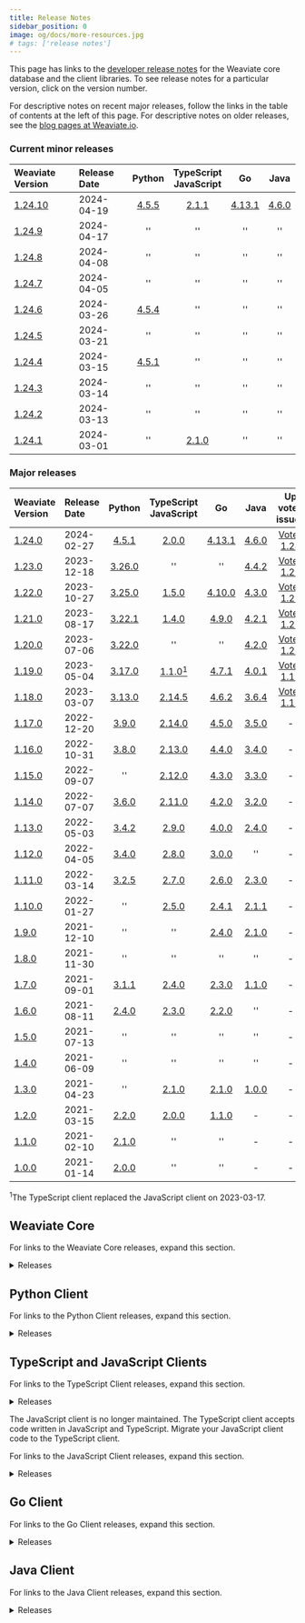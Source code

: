 ```yaml
---
title: Release Notes
sidebar_position: 0
image: og/docs/more-resources.jpg
# tags: ['release notes']
---
```



This page has links to the [developer release notes](https://github.com/weaviate/weaviate/releases) for the Weaviate core database and the client libraries. To see release notes for a particular version, click on the version number.

For descriptive notes on recent major releases, follow the links in the table of contents at the left of this page. For descriptive notes on older releases, see the [blog pages at Weaviate.io](https://weaviate.io/blog/tags/release).

### Current minor releases

| Weaviate Version | Release Date | Python | TypeScript<br/>JavaScript | Go | Java |
| :- | :- | :-: | :-: | :-: | :-: |
| [1.24.10][c1.24.10] | 2024-04-19 | [4.5.5][p4.5.5] | [2.1.1][ts2.1.1] | [4.13.1][g4.13.0] | [4.6.0][j4.6.0] |
| [1.24.9][c1.24.9] | 2024-04-17 | '' | '' | '' | '' |
| [1.24.8][c1.24.8] | 2024-04-08 | '' | '' | '' | '' |
| [1.24.7][c1.24.7] | 2024-04-05 | '' | '' | '' | ''  |
| [1.24.6][c1.24.6] | 2024-03-26 | [4.5.4][p4.5.4] | '' | '' | ''  |
| [1.24.5][c1.24.5] | 2024-03-21 | '' | '' | '' | ''  |
| [1.24.4][c1.24.4] | 2024-03-15 | [4.5.1][p4.5.1] | '' | '' | ''  |
| [1.24.3][c1.24.3] | 2024-03-14 | '' | '' | '' | '' |
| [1.24.2][c1.24.2] | 2024-03-13 | '' | '' | '' | '' |
| [1.24.1][c1.24.1] | 2024-03-01 | '' |[2.1.0][ts2.1.0] | '' | '' |

### Major releases

| Weaviate Version | Release Date | Python | TypeScript<br/>JavaScript | Go | Java | Up voted issues |
| :- | :- | :-: | :-: | :-: | :-: | :-: |
| [1.24.0][c1.24.0] | 2024-02-27 | [4.5.1][p4.5.1] | [2.0.0][ts2.0.0] | [4.13.1][g4.13.0] | [4.6.0][j4.6.0] | [Votes 1.24][v1.24] |
| [1.23.0][c1.23.0] | 2023-12-18 | [3.26.0][p3.26.0] | '' | '' | [4.4.2][j4.4.2] | [Votes 1.23][v1.23] |
| [1.22.0][c1.22.0] | 2023-10-27 | [3.25.0][p3.25.0] | [1.5.0][ts1.5.0] | [4.10.0][g4.10.0] | [4.3.0][j4.3.0] | [ Votes 1.22][v1.22] |
| [1.21.0][c1.21.0] | 2023-08-17 | [3.22.1][p3.22.1] | [1.4.0][ts1.4.0] | [4.9.0][g4.9.0] | [4.2.1][j4.2.1] | [Votes 1.21][v1.21] |
| [1.20.0][c1.20.0] | 2023-07-06 | [3.22.0][p3.22.0] | '' | '' | [4.2.0][j4.2.0] | [Votes 1.20][v1.20] |
| [1.19.0][c1.19.0] | 2023-05-04 | [3.17.0][p3.17.0] | [1.1.0][ts1.1.0][<sup>1</sup>](#typescriptChange)| [4.7.1][g4.7.1] | [4.0.1][j4.0.1] | [Votes 1.19][v1.19] |
| [1.18.0][c1.18.0] | 2023-03-07 | [3.13.0][p3.13.0] | [2.14.5][js2.14.5] | [4.6.2][g4.6.2] | [3.6.4][j3.6.4] | [Votes 1.18][v1.18] |
| [1.17.0][c1.17.0] | 2022-12-20 | [3.9.0][p3.9.0] | [2.14.0][js2.14.0] | [4.5.0][g4.5.0] | [3.5.0][j3.5.0] | - |
| [1.16.0][c1.16.0] | 2022-10-31 | [3.8.0][p3.8.0] | [2.13.0][js2.13.0] | [4.4.0][g4.4.0] | [3.4.0][j3.4.0] | - |
| [1.15.0][c1.15.0] | 2022-09-07 | '' | [2.12.0][js2.12.0] | [4.3.0][g4.3.0] | [3.3.0][j3.3.0] | - |
| [1.14.0][c1.14.0] | 2022-07-07 | [3.6.0][p3.6.0] | [2.11.0][js2.11.0] | [4.2.0][g4.2.0] | [3.2.0][j3.2.0] | - |
| [1.13.0][c1.13.0] | 2022-05-03 | [3.4.2][p3.4.2] | [2.9.0][js2.9.0] | [4.0.0][g4.0.0] | [2.4.0][j2.4.0] | - |
| [1.12.0][c1.12.0] | 2022-04-05 | [3.4.0][p3.4.0] | [2.8.0][js2.8.0] | [3.0.0][g3.0.0] | '' | - |
| [1.11.0][c1.11.0] | 2022-03-14 | [3.2.5][p3.2.5] | [2.7.0][js2.7.0] | [2.6.0][g2.6.0] | [2.3.0][j2.3.0] | - |
| [1.10.0][c1.10.0] | 2022-01-27 | '' | [2.5.0][js2.5.0] | [2.4.1][g2.4.1] | [2.1.1][j2.1.1] | - |
| [1.9.0][c1.9.0] | 2021-12-10 | '' | '' | [2.4.0][g2.4.0] | [2.1.0][j2.1.0] | - |
| [1.8.0][c1.8.0] | 2021-11-30 | '' | '' | '' | '' | - |
| [1.7.0][c1.7.0] | 2021-09-01 | [3.1.1][p3.1.1] | [2.4.0][js2.4.0] | [2.3.0][g2.3.0] | [1.1.0][j1.1.0] | - |
| [1.6.0][c1.6.0] | 2021-08-11 | [2.4.0][p2.4.0] | [2.3.0][js2.3.0] | [2.2.0][g2.2.0] | '' | - |
| [1.5.0][c1.5.0] | 2021-07-13 | '' | '' | '' | '' | - |
| [1.4.0][c1.4.0] | 2021-06-09 | '' | '' | '' | '' | - |
| [1.3.0][c1.3.0] | 2021-04-23 | '' | [2.1.0][js2.1.0] | [2.1.0][g2.1.0] | [1.0.0][j1.0.0] | - |
| [1.2.0][c1.2.0] | 2021-03-15 | [2.2.0][p2.2.0] | [2.0.0][js2.0.0] | [1.1.0][g1.1.0] | - | - |
| [1.1.0][c1.1.0] | 2021-02-10 | [2.1.0][p2.1.0] | '' | '' | - | - |
| [1.0.0][c1.0.0] | 2021-01-14 | [2.0.0][p2.0.0] | '' | '' | - | - |

<a name="typescriptChange"><sup>1</sup></a>The TypeScript client replaced the JavaScript client on 2023-03-17.

## Weaviate Core

For links to the Weaviate Core releases, expand this section.

<details>
  <summary>Releases</summary>

  | Weaviate Version | Release Date |
  | :- | :- |
  | [1.24.10][c1.24.10] | 2024-04-19 |
  | [1.24.9][c1.24.9] | 2024-04-17 |
  | [1.24.8][c1.24.8] | 2024-04-08 |
  | [1.24.7][c1.24.7] | 2024-04-05 |
  | [1.24.6][c1.24.6] | 2024-03-26 |
  | [1.24.5][c1.24.5] | 2024-03-21 |
  | [1.24.4][c1.24.4] | 2024-03-15 |
  | [1.24.3][c1.24.3] | 2024-03-14 |
  | [1.24.2][c1.24.2] | 2024-03-13 |
  | [1.24.1][c1.24.1] | 2024-03-01 |
  | [1.24.0][c1.24.0] | 2024-02-27 |
  | [1.23.14][c1.23.14] | 2024-03-26 |
  | [1.23.13][c1.23.13] | 2024-03-14 |
  | [1.23.12][c1.23.12] | 2024-03-11 |
  | [1.23.11][c1.23.11] | 2024-03-04 |
  | [1.23.10][c1.23.10] | 2024-02-20 |
  | [1.23.9][c1.23.9] | 2024-02-13 |
  | [1.23.8][c1.23.8] | 2024-02-08 |
  | [1.23.7][c1.23.7] | 2024-01-30 |
  | [1.23.6][c1.23.6] | 2024-01-26 |
  | [1.23.5][c1.23.5] | 2024-01-25 |
  | [1.23.4][c1.23.4] | 2024-01-22 |
  | [1.23.3][c1.23.3] | 2024-01-15 |
  | [1.23.2][c1.23.2] | 2024-01-08 |
  | [1.23.1][c1.23.1] | 2024-01-05 |
  | [1.23.0][c1.23.0] | 2023-12-18 |
  | [1.22.13][c1.22.13] | 2024-03-11 |
  | [1.22.12][c1.22.12] | 2024-03-04 |
  | [1.22.11][c1.22.11] | 2024-01-23 |
  | [1.22.10][c1.22.10] | 2024-01-22 |
  | [1.22.9][c1.22.9] | 2024-01-05 |
  | [1.22.8][c1.22.8] | 2023-12-18 |
  | [1.22.7][c1.22.7] | 2023-12-13 |
  | [1.22.6][c1.22.6] | 2023-12-06 |
  | [1.22.5][c1.22.5] | 2023-11-24 |
  | [1.22.4][c1.22.4] | 2023-11-15 |
  | [1.22.3][c1.22.3] | 2023-11-07 |
  | [1.22.2][c1.22.2] | 2023-11-01 |
  | [1.22.1][c1.22.1] | 2023-10-30 |
  | [1.22.0][c1.22.0] | 2023-10-27 |
  | [1.21.9][c1.21.9] | 2023-11-01 |
  | [1.21.8][c1.21.8] | 2023-10-25 |
  | [1.21.7][c1.21.7] | 2023-10-19 |
  | [1.21.6][c1.21.6] | 2023-10-13 |
  | [1.21.5][c1.21.5] | 2023-09-30 |
  | [1.21.4][c1.21.4] | 2023-09-25 |
  | [1.21.3][c1.21.3] | 2023-09-13 |
  | [1.21.2][c1.21.2] | 2023-08-30 |
  | [1.21.1][c1.21.1] | 2023-08-22 |
  | [1.21.0][c1.21.0] | 2023-08-17 |
  | [1.20.6][c1.20.6] | 2023-08-22 |
  | [1.20.5][c1.20.5] | 2023-08-05 |
  | [1.20.4][c1.20.4] | 2023-08-01 |
  | [1.20.3][c1.20.3] | 2023-07-26 |
  | [1.20.2][c1.20.2] | 2023-07-19 |
  | [1.20.1][c1.20.1] | 2023-07-13 |
  | [1.20.0][c1.20.0] | 2023-07-06 |
  | [1.19.13][c1.19.13] | 2023-08-22 |
  | [1.19.12][c1.19.12] | 2023-07-06 |
  | [1.19.11][c1.19.11] | 2023-06-29 |
  | [1.19.10][c1.19.10] | 2023-06-28 |
  | [1.19.9][c1.19.9] | 2023-06-22 |
  | [1.19.8][c1.19.8] | 2023-06-14 |
  | [1.19.7][c1.19.7] | 2023-06-12 |
  | [1.19.6][c1.19.6] | 2023-05-24 |
  | [1.19.5][c1.19.5] | 2023-05-18 |
  | [1.19.4][c1.19.4] | 2023-05-17 |
  | [1.19.3][c1.19.3] | 2023-05-12 |
  | [1.19.2][c1.19.2] | 2023-05-11 |
  | [1.19.1][c1.19.1] | 2023-05-10 |
  | [1.19.0][c1.19.0] | 2023-05-04 |
  | [1.18.6][c1.18.6] | 2023-08-22 |
  | [1.18.5][c1.18.5] | 2023-05-17 |
  | [1.18.4][c1.18.4] | 2023-04-24 |
  | [1.18.3][c1.18.3] | 2023-04-04 |
  | [1.18.2][c1.18.2] | 2023-03-24 |
  | [1.18.1][c1.18.1] | 2023-03-16 |
  | [1.18.0][c1.18.0] | 2023-03-07 |
  | [1.17.6][c1.17.6] | 2023-03-07 |
  | [1.17.5][c1.17.5] | 2023-02-28 |
  | [1.17.4][c1.17.4] | 2023-02-19 |
  | [1.17.3][c1.17.3] | 2023-02-07 |
  | [1.17.2][c1.17.2] | 2023-01-26 |
  | [1.17.1][c1.17.1] | 2023-01-17 |
  | [1.17.0][c1.17.0] | 2022-12-20 |
  | [1.16.9][c1.16.9] | 2022-12-18 |
  | [1.16.8][c1.16.8] | 2022-12-16 |
  | [1.16.7][c1.16.7] | 2022-12-15 |
  | [1.16.6][c1.16.6] | 2022-12-06 |
  | [1.16.5][c1.16.5] | 2022-11-21 |
  | [1.16.4][c1.16.4] | 2022-11-18 |
  | [1.16.3][c1.16.3] | 2022-11-15 |
  | [1.16.2][c1.16.2] | 2022-11-15 |
  | [1.16.1][c1.16.1] | 2022-11-10 |
  | [1.16.0][c1.16.0] | 2022-10-31 |
  | [1.15.5][c1.15.5] | 2022-10-18 |
  | [1.15.4][c1.15.4] | 2022-10-11 |
  | [1.15.3][c1.15.3] | 2022-09-28 |
  | [1.15.2][c1.15.2] | 2022-09-26 |
  | [1.15.1][c1.15.1] | 2022-09-21 |
  | [1.15.0][c1.15.0] | 2022-09-07 |
  | [1.14.1][c1.14.1] | 2022-07-08 |
  | [1.14.0][c1.14.0] | 2022-07-07 |
  | [1.13.2][c1.13.2] | 2022-05-20 |
  | [1.13.1][c1.13.1] | 2022-05-03 |
  | [1.13.0][c1.13.0] | 2022-05-03 |
  | [1.12.2][c1.12.2] | 2022-04-13 |
  | [1.12.1][c1.12.1] | 2022-04-07 |
  | [1.12.0][c1.12.0] | 2022-04-05 |
  | [1.11.0][c1.11.0] | 2022-03-14 |
  | [1.10.1][c1.10.1] | 2022-02-01 |
  | [1.10.0][c1.10.0] | 2022-01-27 |
  | [1.9.1][c1.9.1] | 2022-01-19 |
  | [1.9.0][c1.9.0] | 2021-12-10 |
  | [1.8.0][c1.8.0] | 2021-11-30 |
  | [1.7.2][c1.7.2] | 2021-09-28 |
  | [1.7.1][c1.7.1] | 2021-09-17 |
  | [1.7.0][c1.7.0] | 2021-09-01 |
  | [1.6.0][c1.6.0] | 2021-08-11 |
  | [1.5.2][c1.5.2] | 2021-08-10 |
  | [1.5.1][c1.5.1] | 2021-07-29 |
  | [1.5.0][c1.5.0] | 2021-07-13 |
  | [1.4.1][c1.4.1] | 2021-06-15 |
  | [1.4.0][c1.4.0] | 2021-06-09 |
  | [1.3.0][c1.3.0] | 2021-04-23 |
  | [1.2.1][c1.2.1] | 2021-03-25 |
  | [1.2.0][c1.2.0] | 2021-03-15 |
  | [1.1.0][c1.1.0] | 2021-02-10 |
  | [1.0.4][c1.0.0] | 2021-02-01 |
  | [1.0.3][c1.0.0] | 2021-01-15 |
  | [1.0.2][c1.0.0] | 2021-01-14 |
  | [1.0.1][c1.0.0] | 2021-01-14 |
  | [1.0.0][c1.0.0] | 2021-01-14 |

</details>

## Python Client

For links to the Python Client releases, expand this section.

<details>
  <summary>Releases</summary>

   | Client Version | Release Date |
   | :- | :- |
   | [4.5.7][p4.5.7] | 2024-05-03 |
   | [4.5.6][p4.5.6] | 2024-04-23 |
   | [4.5.5][p4.5.5] | 2024-04-03 |
   | [4.5.4][p4.5.4] | 2024-03-15 |
   | [4.5.3][p4.5.3] | 2024-03-14 |
   | [4.5.2][p4.5.2] | 2024-03-11 |
   | [4.5.1][p4.5.1] | 2024-03-04 |
   | [4.5.0][p4.5.0] | 2024-02-27 |
   | [4.4.4][p4.4.4] | 2024-02-09 |
   | [4.4.4][p4.4.4] | 2024-02-09 |
   | [4.4.3][p4.4.3] | 2024-02-09 |
   | [4.4.2][p4.4.2] | 2024-02-05 |
   | [4.4.1][p4.4.1] | 2024-02-01 |
   | [4.4.0][p4.4.0] | 2024-01-31 |
   | [3.26.2][p3.26.2] | 2024-01-22 |
   | [3.26.1][p3.26.1] | 2024-01-15 |
   | [3.26.0][p3.26.0] | 2023-12-20 |
   | [3.25.3][p3.25.3] | 2023-11-07 |
   | [3.25.2][p3.25.2] | 2023-10-31 |
   | [3.25.1][p3.25.1] | 2023-10-27 |
   | [3.25.0][p3.25.0] | 2023-10-27 |
   | [3.24.2][p3.24.2] | 2023-10-04 |
   | [3.24.1][p3.24.1] | 2023-09-11 |
   | [3.23.2][p3.23.2] | 2023-08-29 |
   | [3.23.1][p3.23.1] | 2023-08-25 |
   | [3.23.0][p3.23.0] | 2023-08-22 |
   | [3.22.1][p3.22.1] | 2023-07-10 |
   | [3.22.0][p3.22.0] | 2023-07-06 |
   | [3.21.0][p3.21.0] | 2023-06-18 |
   | [3.20.1][p3.20.1] | 2023-06-14 |
   | [3.20.0][p3.20.0] | 2023-06-12 |
   | [3.19.2][p3.19.2] | 2023-05-25 |
   | [3.19.1][p3.19.1] | 2023-05-18 |
   | [3.19.0][p3.19.0] | 2023-05-18 |
   | [3.18.0][p3.18.0] | 2023-05-09 |
   | [3.17.1][p3.17.1] | 2023-05-08 |
   | [3.17.0][p3.17.0] | 2023-05-04 |
   | [3.16.2][p3.16.2] | 2023-04-26 |
   | [3.16.1][p3.16.1] | 2023-04-24 |
   | [3.16.0][p3.16.0] | 2023-04-24 |
   | [3.15.6][p3.15.6] | 2023-04-15 |
   | [3.15.5][p3.15.5] | 2023-04-09 |
   | [3.15.4][p3.15.4] | 2023-04-08 |
   | [3.15.3][p3.15.3] | 2023-03-23 |
   | [3.15.2][p3.15.2] | 2023-03-15 |
   | [3.15.1][p3.15.1] | 2023-03-13 |
   | [3.15.0][p3.15.0] | 2023-03-12 |
   | [3.14.0][p3.14.0] | 2023-03-07 |
   | [3.13.0][p3.13.0] | 2023-03-02 |
   | [3.12.0][p3.12.0] | 2023-02-24 |
   | [3.11.0][p3.11.0] | 2023-01-20 |
   | [3.10.0][p3.10.0] | 2022-12-21 |
   | [3.9.0][p3.9.0] | 2022-11-09 |
   | [3.8.0][p3.8.0] | 2022-09-07 |
   | [3.7.0][p3.7.0] | 2022-07-29 |
   | [3.6.0][p3.6.0] | 2022-07-06 |
   | [3.5.1][p3.5.1] | 2022-05-18 |
   | [3.5.0][p3.5.0] | 2022-05-08 |
   | [3.4.2][p3.4.2] | 2022-04-12 |
   | [3.4.1][p3.4.1] | 2022-04-06 |
   | [3.4.0][p3.4.0] | 2022-04-04 |
   | [3.2.5][p3.2.5] | 2021-10-26 |
   | [3.2.4][p3.2.4] | 2021-10-26 |
   | [3.2.3][p3.2.3] | 2021-10-13 |
   | [3.2.2][p3.2.2] | 2021-09-27 |
   | [3.2.1][p3.2.1] | 2021-09-02 |
   | [3.2.0][p3.2.0] | 2021-09-02 |
   | [3.1.1][p3.1.1] | 2021-08-24 |
   | [3.1.0][p3.1.0] | 2021-08-17 |
   | [3.0.0][p3.0.0] | 2021-08-17 |
   | [2.5.0][p2.5.0] | 2021-06-03 |
   | [2.4.0][p2.4.0] | 2021-04-23 |
   | [2.3.0][p2.3.0] | 2021-03-26 |
   | [2.2.0][p2.2.0] | 2021-02-17 |
   | [2.1.0][p2.1.0] | 2021-02-08 |
   | [2.0.0][p2.0.0] | 2021-01-11 |

</details>

## TypeScript and JavaScript Clients

For links to the TypeScript Client releases, expand this section.

<details>
  <summary>Releases</summary>

  ### TypeScript Client

  | Client Version | Release Date |
  | :- | :- |
  | [2.1.1][ts2.1.1] | 2024-03-08 |
  | [2.1.0][ts2.1.0] | 2024-02-28 |
  | [2.0.0][ts2.0.0] | 2023-11-22 |
  | [1.6.0][ts1.6.0] | 2023-10-31 |
  | [1.5.0][ts1.5.0] | 2023-08-22 |
  | [1.4.0][ts1.4.0] | 2023-07-06 |
  | [1.3.3][ts1.3.3] | 2023-06-14 |
  | [1.3.2][ts1.3.2] | 2023-05-26 |
  | [1.3.1][ts1.3.1] | 2023-05-16 |
  | [1.3.0][ts1.3.0] | 2023-05-08 |
  | [1.2.0][ts1.2.0] | 2023-05-05 |
  | [1.1.0][ts1.1.0] | 2023-04-21 |
  | [1.0.0][ts1.0.0] | 2023-05-04 |

</details>

The JavaScript client is no longer maintained. The TypeScript client accepts code written in JavaScript and TypeScript. Migrate your JavaScript client code to the TypeScript client.

For links to the JavaScript Client releases, expand this section.

<details>
  <summary>Releases</summary>

  ### JavaScript Client

  | Client Version | Release Date |
  | :- | :- |
  | [2.14.5][js2.14.5] | 2023-03-21 |
  | [2.14.4][js2.14.4] | 2023-02-07 |
  | [2.14.3][js2.14.3] | 2023-01-27 |
  | [2.14.2][js2.14.2] | 2022-12-27 |
  | [2.14.1][js2.14.1] | 2022-12-27 |
  | [2.14.0][js2.14.0] | 2022-12-20 |
  | [2.13.0][js2.13.0] | 2022-10-31 |
  | [2.12.1][js2.12.1] | 2023-09-27 |
  | [2.12.0][js2.12.0] | 2022-09-07 |
  | [2.11.1][js2.11.1] | 2022-07-12 |
  | [2.11.0][js2.11.0] | 2022-07-07 |
  | [2.10.1][js2.10.1] | 2022-05-31 |
  | [2.10.0][js2.10.0] | 2022-05-25 |
  | [2.9.0][js2.9.0] | 2022-05-03 |
  | [2.8.0][js2.8.0] | 2022-04-05 |
  | [2.7.0][js2.7.0] | 2022-03-11 |
  | [2.6.0][js2.6.0] | 2021-11-30 |
  | [2.5.0][js2.6.0] | 2021-11-30 |
  | [2.4.0][js2.4.0] | 2021-08-31 |
  | [2.3.0][js2.3.0] | 2021-06-07 |
  | [2.2.0][js2.2.0] | 2021-04-23 |
  | [2.1.0][js2.1.0] | 2021-04-20 |
  | [2.0.0][js2.0.0] | 2021-01-13 |
  | [1.1.2][js1.1.2] | 2020-10-03 |
  | [1.1.1][js1.1.1] | 2020-10-03 |
  | [1.1.0][js1.1.0] | 2020-10-03 |
  | [1.0.0][js1.0.0] | 2020-09-15 |

</details>


## Go Client

For links to the Go Client releases, expand this section.

<details>
  <summary>Releases</summary>

  | Client Version | Release Date |
  | :- | :- |
  | [4.13.1][g4.13.1] | 2024-03-07 |
  | [4.13.0][g4.13.0] | 2024-03-05 |
  | [4.12.0][g4.12.0] | 2023-12-08 |
  | [4.11.0][g4.11.0] | 2023-11-13 |
  | [4.10.0][g4.10.0] | 2023-08-22 |
  | [4.9.0][g4.9.0] | 2023-07-06 |
  | [4.8.1][g4.8.1] | 2023-05-26 |
  | [4.8.0][g4.8.0] | 2023-05-05 |
  | [4.7.1][g4.7.1] | 2023-04-14 |
  | [4.7.0][g4.7.0] | 2023-04-03 |
  | [4.6.4][g4.6.4] | 2023-03-25 |
  | [4.6.3][g4.6.3] | 2023-03-14 |
  | [4.6.2][g4.6.2] | 2023-03-07 |
  | [4.6.1][g4.6.1] | 2023-02-01 |
  | [4.6.0][g4.6.0] | 2023-02-01 |
  | [4.5.2][g4.5.2] | 2023-01-19 |
  | [4.5.1][g4.5.1] | 2023-01-17 |
  | [4.5.0][g4.5.0] | 2022-12-20 |
  | [4.4.0][g4.4.0] | 2022-10-31 |
  | [4.3.1][g4.3.1] | 2022-09-27 |
  | [4.3.0][g4.3.0] | 2022-09-07 |
  | [4.2.1][g4.2.1] | 2022-07-12 |
  | [4.2.0][g4.2.0] | 2022-07-07 |
  | [4.1.0][g4.1.0] | 2022-05-25 |
  | [4.0.0][g4.0.0] | 2022-05-03 |
  | [3.0.0][g3.0.0] | 2022-04-05 |
  | [2.6.2][g2.6.2] | 2022-10-31 |
  | [2.6.1][g2.6.1] | 2022-05-04 |
  | [2.6.0][g2.6.0] | 2022-03-11 |
  | [2.5.0][g2.5.0] | 2022-02-01 |
  | [2.4.1][g2.4.1] | 2021-12-15 |
  | [2.4.0][g2.4.0] | 2021-11-30 |
  | [2.3.0][g2.3.0] | 2021-08-31 |
  | [2.2.0][g2.2.0] | 2021-06-07 |
  | [2.1.0][g2.1.0] | 2021-04-23 |
  | [2.0.1][g2.0.1] | 2021-03-25 |
  | [2.0.0][g2.0.0] | 2021-03-23 |
  | [1.1.2][g1.1.2] | 2021-10-31 |
  | [1.1.1][g1.1.1] | 2021-05-04 |
  | [1.1.0][g1.1.0] | 2020-11-09 |
  | [1.0.0][g1.0.0] | 2020-11-06 |


</details>

## Java Client

For links to the Java Client releases, expand this section.

<details>
  <summary>Releases</summary>

  | Client Version | Release Date |
  | :- | :- |
  | [4.6.0][j4.6.0] | 2024-03-05 |
  | [4.5.1][j4.5.1] | 2024-01-08 |
  | [4.5.0][j4.5.0] | 2023-12-07 |
  | [4.4.2][j4.4.2] | 2023-11-20 |
  | [4.4.1][j4.4.1] | 2023-11-15 |
  | [4.4.0][j4.4.0] | 2023-11-14 |
  | [4.3.0][j4.3.0] | 2023-08-22 |
  | [4.2.1][j4.2.1] | 2023-07-26 |
  | [4.2.0][j4.2.0] | 2023-07-06 |
  | [4.1.2][j4.1.2] | 2023-05-26 |
  | [4.1.1][j4.1.1] | 2023-05-21 |
  | [4.1.0][j4.1.0] | 2023-05-05 |
  | [4.0.2][j4.0.2] | 2023-03-28 |
  | [4.0.1][j4.0.1] | 2023-03-16 |
  | [4.0.0][j4.0.0] | 2023-03-14 |
  | [3.6.5][j3.6.5] | 2023-03-13 |
  | [3.6.4][j3.6.4] | 2023-03-07 |
  | [3.6.3][j3.6.3] | 2023-03-01 |
  | [3.6.2][j3.6.2] | 2023-02-23 |
  | [3.6.1][j3.6.1] | 2023-02-22 |
  | [3.6.0][j3.6.0] | 2023-02-09 |
  | [3.5.0][j3.5.0] | 2022-12-20 |
  | [3.4.2][j3.4.2] | 2022-11-21 |
  | [3.4.1][j3.4.1] | 2022-11-18 |
  | [3.4.0][j3.4.0] | 2022-10-31 |
  | [3.3.2][j3.3.2] | 2022-10-29 |
  | [3.3.1][j3.3.1] | 2022-09-29 |
  | [3.3.0][j3.3.0] | 2022-09-07 |
  | [3.2.1][j3.2.1] | 2022-07-12 |
  | [3.2.0][j3.2.0] | 2022-07-07 |
  | [3.1.1][j3.1.1] | 2022-06-02 |
  | [3.1.0][j3.1.0] | 2022-05-25 |
  | [3.0.0][j3.1.0] | 2022-05-04 |
  | [2.4.0][j2.4.0] | 2022-04-05 |
  | [2.3.0][j2.3.0] | 2022-03-11 |
  | [2.2.2][j2.2.2] | 2022-02-08 |
  | [2.2.1][j2.2.1] | 2022-02-07 |
  | [2.2.0][j2.2.0] | 2022-02-01 |
  | [2.1.1][j2.1.1] | 2021-12-15 |
  | [2.1.0][j2.1.0] | 2021-11-30 |
  | [2.0.0][j2.0.0] | 2021-11-04 |
  | [1.2.1][j1.2.1] | 2021-09-28 |
  | [1.2.0][j1.2.0] | 2021-09-10 |
  | [1.1.2][j1.1.2] | 2021-08-31 |
  | [1.1.1][j1.1.1] | 2021-08-10 |
  | [1.1.0][j1.1.0] | 2021-06-07 |
  | [1.0.2][j1.0.2] | 2021-04-26 |
  | [1.0.1][j1.0.1] | 2021-04-23 |
  | [1.0.0][j1.0.0] | 2021-04-22 |

</details>


[comment]: # ( core links )
[c1.24.10]: https://github.com/weaviate/weaviate/releases/tag/v1.24.10
[c1.24.9]: https://github.com/weaviate/weaviate/releases/tag/v1.24.9
[c1.24.8]: https://github.com/weaviate/weaviate/releases/tag/v1.24.8
[c1.24.7]: https://github.com/weaviate/weaviate/releases/tag/v1.24.7
[c1.24.6]: https://github.com/weaviate/weaviate/releases/tag/v1.24.6
[c1.24.5]: https://github.com/weaviate/weaviate/releases/tag/v1.24.5
[c1.24.4]: https://github.com/weaviate/weaviate/releases/tag/v1.24.4
[c1.24.3]: https://github.com/weaviate/weaviate/releases/tag/v1.24.3
[c1.24.2]: https://github.com/weaviate/weaviate/releases/tag/v1.24.2
[c1.24.1]: https://github.com/weaviate/weaviate/releases/tag/v1.24.1
[c1.24.0]: https://github.com/weaviate/weaviate/releases/tag/v1.24.0
[c1.23.13]: https://github.com/weaviate/weaviate/releases/tag/v1.23.13
[c1.23.12]: https://github.com/weaviate/weaviate/releases/tag/v1.23.12
[c1.23.11]: https://github.com/weaviate/weaviate/releases/tag/v1.23.11
[c1.23.10]: https://github.com/weaviate/weaviate/releases/tag/v1.23.10
[c1.23.9]: https://github.com/weaviate/weaviate/releases/tag/v1.23.9
[c1.23.8]: https://github.com/weaviate/weaviate/releases/tag/v1.23.8
[c1.23.7]: https://github.com/weaviate/weaviate/releases/tag/v1.23.7
[c1.23.6]: https://github.com/weaviate/weaviate/releases/tag/v1.23.6
[c1.23.5]: https://github.com/weaviate/weaviate/releases/tag/v1.23.5
[c1.23.4]: https://github.com/weaviate/weaviate/releases/tag/v1.23.4
[c1.23.3]: https://github.com/weaviate/weaviate/releases/tag/v1.23.3
[c1.23.2]: https://github.com/weaviate/weaviate/releases/tag/v1.23.2
[c1.23.1]: https://github.com/weaviate/weaviate/releases/tag/v1.23.1
[c1.23.0]: https://github.com/weaviate/weaviate/releases/tag/v1.23.0
[c1.22.13]: https://github.com/weaviate/weaviate/releases/tag/v1.22.13
[c1.22.12]: https://github.com/weaviate/weaviate/releases/tag/v1.22.12
[c1.22.11]: https://github.com/weaviate/weaviate/releases/tag/v1.22.11
[c1.22.10]: https://github.com/weaviate/weaviate/releases/tag/v1.22.10
[c1.22.9]: https://github.com/weaviate/weaviate/releases/tag/v1.22.9
[c1.22.8]: https://github.com/weaviate/weaviate/releases/tag/v1.22.8
[c1.22.7]: https://github.com/weaviate/weaviate/releases/tag/v1.22.7
[c1.22.6]: https://github.com/weaviate/weaviate/releases/tag/v1.22.6
[c1.22.5]: https://github.com/weaviate/weaviate/releases/tag/v1.22.5
[c1.22.4]: https://github.com/weaviate/weaviate/releases/tag/v1.22.4
[c1.22.3]: https://github.com/weaviate/weaviate/releases/tag/v1.22.3
[c1.22.2]: https://github.com/weaviate/weaviate/releases/tag/v1.22.2
[c1.22.1]: https://github.com/weaviate/weaviate/releases/tag/v1.22.1
[c1.22.0]: https://github.com/weaviate/weaviate/releases/tag/v1.22.0
[c1.21.9]: https://github.com/weaviate/weaviate/releases/tag/v1.21.9
[c1.21.8]: https://github.com/weaviate/weaviate/releases/tag/v1.21.8
[c1.21.7]: https://github.com/weaviate/weaviate/releases/tag/v1.21.7
[c1.21.6]: https://github.com/weaviate/weaviate/releases/tag/v1.21.6
[c1.21.5]: https://github.com/weaviate/weaviate/releases/tag/v1.21.5
[c1.21.4]: https://github.com/weaviate/weaviate/releases/tag/v1.21.4
[c1.21.3]: https://github.com/weaviate/weaviate/releases/tag/v1.21.3
[c1.21.2]: https://github.com/weaviate/weaviate/releases/tag/v1.21.2
[c1.21.1]: https://github.com/weaviate/weaviate/releases/tag/v1.21.1
[c1.21.0]: https://github.com/weaviate/weaviate/releases/tag/v1.21.0
[c1.20.6]: https://github.com/weaviate/weaviate/releases/tag/v1.20.6
[c1.20.5]: https://github.com/weaviate/weaviate/releases/tag/v1.20.5
[c1.20.4]: https://github.com/weaviate/weaviate/releases/tag/v1.20.4
[c1.20.3]: https://github.com/weaviate/weaviate/releases/tag/v1.20.3
[c1.20.2]: https://github.com/weaviate/weaviate/releases/tag/v1.20.2
[c1.20.1]: https://github.com/weaviate/weaviate/releases/tag/v1.20.1
[c1.20.0]: https://github.com/weaviate/weaviate/releases/tag/v1.20.0
[c1.19.13]: https://github.com/weaviate/weaviate/releases/tag/v1.19.13
[c1.19.12]: https://github.com/weaviate/weaviate/releases/tag/v1.19.12
[c1.19.11]: https://github.com/weaviate/weaviate/releases/tag/v1.19.11
[c1.19.10]: https://github.com/weaviate/weaviate/releases/tag/v1.19.10
[c1.19.9]: https://github.com/weaviate/weaviate/releases/tag/v1.19.9
[c1.19.8]: https://github.com/weaviate/weaviate/releases/tag/v1.19.8
[c1.19.7]: https://github.com/weaviate/weaviate/releases/tag/v1.19.7
[c1.19.6]: https://github.com/weaviate/weaviate/releases/tag/v1.19.6
[c1.19.5]: https://github.com/weaviate/weaviate/releases/tag/v1.19.5
[c1.19.4]: https://github.com/weaviate/weaviate/releases/tag/v1.19.4
[c1.19.3]: https://github.com/weaviate/weaviate/releases/tag/v1.19.3
[c1.19.2]: https://github.com/weaviate/weaviate/releases/tag/v1.19.2
[c1.19.1]: https://github.com/weaviate/weaviate/releases/tag/v1.19.1
[c1.19.0]: https://github.com/weaviate/weaviate/releases/tag/v1.19.0
[c1.18.6]: https://github.com/weaviate/weaviate/releases/tag/v1.18.6
[c1.18.5]: https://github.com/weaviate/weaviate/releases/tag/v1.18.5
[c1.18.4]: https://github.com/weaviate/weaviate/releases/tag/v1.18.4
[c1.18.3]: https://github.com/weaviate/weaviate/releases/tag/v1.18.3
[c1.18.2]: https://github.com/weaviate/weaviate/releases/tag/v1.18.2
[c1.18.1]: https://github.com/weaviate/weaviate/releases/tag/v1.18.1
[c1.18.0]: https://github.com/weaviate/weaviate/releases/tag/v1.18.0
[c1.17.6]: https://github.com/weaviate/weaviate/releases/tag/v1.17.6
[c1.17.5]: https://github.com/weaviate/weaviate/releases/tag/v1.17.5
[c1.17.4]: https://github.com/weaviate/weaviate/releases/tag/v1.17.4
[c1.17.3]: https://github.com/weaviate/weaviate/releases/tag/v1.17.3
[c1.17.2]: https://github.com/weaviate/weaviate/releases/tag/v1.17.2
[c1.17.1]: https://github.com/weaviate/weaviate/releases/tag/v1.17.1
[c1.17.0]: https://github.com/weaviate/weaviate/releases/tag/v1.17.0
[c1.16.9]: https://github.com/weaviate/weaviate/releases/tag/v1.16.9
[c1.16.8]: https://github.com/weaviate/weaviate/releases/tag/v1.16.8
[c1.16.7]: https://github.com/weaviate/weaviate/releases/tag/v1.16.7
[c1.16.6]: https://github.com/weaviate/weaviate/releases/tag/v1.16.6
[c1.16.5]: https://github.com/weaviate/weaviate/releases/tag/v1.16.5
[c1.16.4]: https://github.com/weaviate/weaviate/releases/tag/v1.16.4
[c1.16.3]: https://github.com/weaviate/weaviate/releases/tag/v1.16.3
[c1.16.2]: https://github.com/weaviate/weaviate/releases/tag/v1.16.2
[c1.16.1]: https://github.com/weaviate/weaviate/releases/tag/v1.16.1
[c1.16.0]: https://github.com/weaviate/weaviate/releases/tag/v1.16.0
[c1.15.5]: https://github.com/weaviate/weaviate/releases/tag/v1.15.5
[c1.15.4]: https://github.com/weaviate/weaviate/releases/tag/v1.15.4
[c1.15.3]: https://github.com/weaviate/weaviate/releases/tag/v1.15.3
[c1.15.2]: https://github.com/weaviate/weaviate/releases/tag/v1.15.2
[c1.15.1]: https://github.com/weaviate/weaviate/releases/tag/v1.15.1
[c1.15.0]: https://github.com/weaviate/weaviate/releases/tag/v1.15.0
[c1.14.1]: https://github.com/weaviate/weaviate/releases/tag/v1.14.1
[c1.14.0]: https://github.com/weaviate/weaviate/releases/tag/v1.14.0
[c1.13.2]: https://github.com/weaviate/weaviate/releases/tag/v1.13.2
[c1.13.1]: https://github.com/weaviate/weaviate/releases/tag/v1.13.1
[c1.13.0]: https://github.com/weaviate/weaviate/releases/tag/v1.13.0
[c1.12.2]: https://github.com/weaviate/weaviate/releases/tag/v1.12.2
[c1.12.1]: https://github.com/weaviate/weaviate/releases/tag/v1.12.1
[c1.12.0]: https://github.com/weaviate/weaviate/releases/tag/v1.12.0
[c1.11.0]: https://github.com/weaviate/weaviate/releases/tag/v1.11.0
[c1.10.1]: https://github.com/weaviate/weaviate/releases/tag/v1.10.1
[c1.10.0]: https://github.com/weaviate/weaviate/releases/tag/v1.10.0
[c1.9.1]: https://github.com/weaviate/weaviate/releases/tag/v1.9.1
[c1.9.0]: https://github.com/weaviate/weaviate/releases/tag/v1.9.0
[c1.8.0]: https://github.com/weaviate/weaviate/releases/tag/v1.8.0
[c1.7.2]: https://github.com/weaviate/weaviate/releases/tag/v1.7.2
[c1.7.1]: https://github.com/weaviate/weaviate/releases/tag/v1.7.1
[c1.7.0]: https://github.com/weaviate/weaviate/releases/tag/v1.7.0
[c1.6.0]: https://github.com/weaviate/weaviate/releases/tag/v1.6.0
[c1.5.2]: https://github.com/weaviate/weaviate/releases/tag/v1.5.2
[c1.5.1]: https://github.com/weaviate/weaviate/releases/tag/v1.5.1
[c1.5.0]: https://github.com/weaviate/weaviate/releases/tag/v1.5.0
[c1.4.1]: https://github.com/weaviate/weaviate/releases/tag/v1.4.1
[c1.4.0]: https://github.com/weaviate/weaviate/releases/tag/v1.4.0
[c1.3.0]: https://github.com/weaviate/weaviate/releases/tag/v1.3.0
[c1.2.1]: https://github.com/weaviate/weaviate/releases/tag/v1.2.1
[c1.2.0]: https://github.com/weaviate/weaviate/releases/tag/v1.2.0
[c1.1.0]: https://github.com/weaviate/weaviate/releases/tag/v1.1.0
[c1.0.0]: https://github.com/weaviate/weaviate/releases/tag/v1.0.0

[comment]: # ( upvote links )

[v1.24]: https://github.com/weaviate/weaviate/issues?q=is%3Aissue+sort%3Areactions-%2B1-desc+label%3Aplanned-1.24+is%3Aclosed+
[v1.23]: https://github.com/weaviate/weaviate/issues?q=is%3Aissue+sort%3Areactions-%2B1-desc+label%3Aplanned-1.23+is%3Aclosed+
[v1.22]: https://github.com/weaviate/weaviate/issues?q=is%3Aissue+sort%3Areactions-%2B1-desc+label%3Aplanned-1.22+is%3Aclosed+
[v1.21]: https://github.com/weaviate/weaviate/issues?q=is%3Aissue+sort%3Areactions-%2B1-desc+label%3Aplanned-1.21+is%3Aclosed+
[v1.20]: https://github.com/weaviate/weaviate/issues?q=is%3Aissue+sort%3Areactions-%2B1-desc+label%3Aplanned-1.20+is%3Aclosed+
[v1.19]: https://github.com/weaviate/weaviate/issues?q=is%3Aissue+sort%3Areactions-%2B1-desc+label%3Aplanned-1.19+is%3Aclosed+
[v1.18]: https://github.com/weaviate/weaviate/issues?q=is%3Aissue+sort%3Areactions-%2B1-desc+label%3Aplanned-1.18+is%3Aclosed+

[comment]: # ( python client links )

[p4.5.7]: https://github.com/weaviate/weaviate-python-client/releases/tag/v4.5.7
[p4.5.6]: https://github.com/weaviate/weaviate-python-client/releases/tag/v4.5.6
[p4.5.5]: https://github.com/weaviate/weaviate-python-client/releases/tag/v4.5.5
[p4.5.4]: https://github.com/weaviate/weaviate-python-client/releases/tag/v4.5.4
[p4.5.3]: https://github.com/weaviate/weaviate-python-client/releases/tag/v4.5.3
[p4.5.2]: https://github.com/weaviate/weaviate-python-client/releases/tag/v4.5.2
[p4.5.1]: https://github.com/weaviate/weaviate-python-client/releases/tag/v4.5.1
[p4.5.0]: https://github.com/weaviate/weaviate-python-client/releases/tag/v4.5.0
[p4.4.4]: https://github.com/weaviate/weaviate-python-client/releases/tag/v4.4.4
[p4.4.3]: https://github.com/weaviate/weaviate-python-client/releases/tag/v4.4.3
[p4.4.2]: https://github.com/weaviate/weaviate-python-client/releases/tag/v4.4.2
[p4.4.1]: https://github.com/weaviate/weaviate-python-client/releases/tag/v4.4.1
[p4.4.0]: https://github.com/weaviate/weaviate-python-client/releases/tag/v4.4.0
[p3.26.2]: https://github.com/weaviate/weaviate-python-client/releases/tag/v3.26.2
[p3.26.1]: https://github.com/weaviate/weaviate-python-client/releases/tag/v3.26.1
[p3.26.0]: https://github.com/weaviate/weaviate-python-client/releases/tag/v3.26.0
[p3.25.3]: https://github.com/weaviate/weaviate-python-client/releases/tag/v3.25.3
[p3.25.2]: https://github.com/weaviate/weaviate-python-client/releases/tag/v3.25.2
[p3.25.1]: https://github.com/weaviate/weaviate-python-client/releases/tag/v3.25.1
[p3.25.0]: https://github.com/weaviate/weaviate-python-client/releases/tag/v3.25.0
[p3.24.2]: https://github.com/weaviate/weaviate-python-client/releases/tag/v3.24.2
[p3.24.1]: https://github.com/weaviate/weaviate-python-client/releases/tag/v3.24.1
[p3.24.0]: https://github.com/weaviate/weaviate-python-client/releases/tag/v3.24.0
[p3.23.2]: https://github.com/weaviate/weaviate-python-client/releases/tag/v3.23.2
[p3.23.1]: https://github.com/weaviate/weaviate-python-client/releases/tag/v3.23.1
[p3.23.0]: https://github.com/weaviate/weaviate-python-client/releases/tag/v3.23.0
[p3.22.1]: https://github.com/weaviate/weaviate-python-client/releases/tag/v3.22.1
[p3.22.0]: https://github.com/weaviate/weaviate-python-client/releases/tag/v3.22.0
[p3.21.0]: https://github.com/weaviate/weaviate-python-client/releases/tag/v3.21.0
[p3.20.1]: https://github.com/weaviate/weaviate-python-client/releases/tag/v3.20.1
[p3.20.0]: https://github.com/weaviate/weaviate-python-client/releases/tag/v3.20.0
[p3.19.2]: https://github.com/weaviate/weaviate-python-client/releases/tag/v3.19.2
[p3.19.1]: https://github.com/weaviate/weaviate-python-client/releases/tag/v3.19.1
[p3.19.0]: https://github.com/weaviate/weaviate-python-client/releases/tag/v3.19.0
[p3.18.0]: https://github.com/weaviate/weaviate-python-client/releases/tag/v3.19.0
[p3.17.1]: https://github.com/weaviate/weaviate-python-client/releases/tag/v3.17.1
[p3.17.0]: https://github.com/weaviate/weaviate-python-client/releases/tag/v3.17.0
[p3.16.2]: https://github.com/weaviate/weaviate-python-client/releases/tag/v3.16.2
[p3.16.1]: https://github.com/weaviate/weaviate-python-client/releases/tag/v3.16.1
[p3.16.0]: https://github.com/weaviate/weaviate-python-client/releases/tag/v3.16.0
[p3.15.6]: https://github.com/weaviate/weaviate-python-client/releases/tag/v3.15.6
[p3.15.5]: https://github.com/weaviate/weaviate-python-client/releases/tag/v3.15.5
[p3.15.4]: https://github.com/weaviate/weaviate-python-client/releases/tag/v3.15.4
[p3.15.3]: https://github.com/weaviate/weaviate-python-client/releases/tag/v3.15.3
[p3.15.2]: https://github.com/weaviate/weaviate-python-client/releases/tag/v3.15.2
[p3.15.1]: https://github.com/weaviate/weaviate-python-client/releases/tag/v3.15.1
[p3.15.0]: https://github.com/weaviate/weaviate-python-client/releases/tag/v3.15.0
[p3.14.0]: https://github.com/weaviate/weaviate-python-client/releases/tag/v3.14.0
[p3.13.0]: https://github.com/weaviate/weaviate-python-client/releases/tag/v3.13.0
[p3.12.0]: https://github.com/weaviate/weaviate-python-client/releases/tag/v3.12.0
[p3.11.0]: https://github.com/weaviate/weaviate-python-client/releases/tag/v3.11.0
[p3.10.0]: https://github.com/weaviate/weaviate-python-client/releases/tag/v3.10.0
[p3.9.0]: https://github.com/weaviate/weaviate-python-client/releases/tag/v3.9.0
[p3.8.0]: https://github.com/weaviate/weaviate-python-client/releases/tag/v3.8.0
[p3.7.0]: https://github.com/weaviate/weaviate-python-client/releases/tag/v3.7.0
[p3.6.0]: https://github.com/weaviate/weaviate-python-client/releases/tag/v3.6.0
[p3.5.1]: https://github.com/weaviate/weaviate-python-client/releases/tag/v3.5.1
[p3.5.0]: https://github.com/weaviate/weaviate-python-client/releases/tag/v3.5.0
[p3.4.2]: https://github.com/weaviate/weaviate-python-client/releases/tag/v3.4.2
[p3.4.1]: https://github.com/weaviate/weaviate-python-client/releases/tag/v3.4.1
[p3.4.0]: https://github.com/weaviate/weaviate-python-client/releases/tag/v3.4.0
[p3.2.5]: https://github.com/weaviate/weaviate-python-client/releases/tag/v3.2.5
[p3.2.4]: https://github.com/weaviate/weaviate-python-client/releases/tag/v3.2.4
[p3.2.3]: https://github.com/weaviate/weaviate-python-client/releases/tag/v3.2.3
[p3.2.2]: https://github.com/weaviate/weaviate-python-client/releases/tag/v3.2.2
[p3.2.1]: https://github.com/weaviate/weaviate-python-client/releases/tag/v3.2.1
[p3.2.0]: https://github.com/weaviate/weaviate-python-client/releases/tag/v3.2.0
[p3.1.1]: https://github.com/weaviate/weaviate-python-client/releases/tag/v3.1.1
[p3.1.0]: https://github.com/weaviate/weaviate-python-client/releases/tag/v3.1.0
[p3.0.0]: https://github.com/weaviate/weaviate-python-client/releases/tag/v3.0.0
[p2.5.0]: https://github.com/weaviate/weaviate-python-client/releases/tag/v2.5.0
[p2.4.0]: https://github.com/weaviate/weaviate-python-client/releases/tag/v2.4.0
[p2.3.0]: https://github.com/weaviate/weaviate-python-client/releases/tag/v2.3.0
[p2.2.0]: https://github.com/weaviate/weaviate-python-client/releases/tag/v2.2.0
[p2.1.0]: https://github.com/weaviate/weaviate-python-client/releases/tag/v2.1.0
[p2.0.0]: https://github.com/weaviate/weaviate-python-client/releases/tag/v2.0.0

[comment]: # ( go client links )

[g4.13.1]: https://github.com/weaviate/weaviate-go-client/releases/tag/v4.13.1
[g4.13.0]: https://github.com/weaviate/weaviate-go-client/releases/tag/v4.13.0
[g4.12.0]: https://github.com/weaviate/weaviate-go-client/releases/tag/v4.12.0
[g4.11.0]: https://github.com/weaviate/weaviate-go-client/releases/tag/v4.11.0
[g4.10.0]: https://github.com/weaviate/weaviate-go-client/releases/tag/v4.10.0
[g4.9.0]: https://github.com/weaviate/weaviate-go-client/releases/tag/v4.9.0
[g4.8.1]: https://github.com/weaviate/weaviate-go-client/releases/tag/v4.8.1
[g4.8.0]: https://github.com/weaviate/weaviate-go-client/releases/tag/v4.8.0
[g4.7.1]: https://github.com/weaviate/weaviate-go-client/releases/tag/v4.7.1
[g4.7.0]: https://github.com/weaviate/weaviate-go-client/releases/tag/v4.7.0
[g4.6.4]: https://github.com/weaviate/weaviate-go-client/releases/tag/v4.6.4
[g4.6.3]: https://github.com/weaviate/weaviate-go-client/releases/tag/v4.6.3
[g4.6.2]: https://github.com/weaviate/weaviate-go-client/releases/tag/v4.6.2
[g4.6.1]: https://github.com/weaviate/weaviate-go-client/releases/tag/v4.6.1
[g4.6.0]: https://github.com/weaviate/weaviate-go-client/releases/tag/v4.6.0
[g4.5.2]: https://github.com/weaviate/weaviate-go-client/releases/tag/v4.5.2
[g4.5.1]: https://github.com/weaviate/weaviate-go-client/releases/tag/v4.5.1
[g4.5.0]: https://github.com/weaviate/weaviate-go-client/releases/tag/v4.5.0
[g4.4.0]: https://github.com/weaviate/weaviate-go-client/releases/tag/v4.4.0
[g4.3.1]: https://github.com/weaviate/weaviate-go-client/releases/tag/v4.3.1
[g4.3.0]: https://github.com/weaviate/weaviate-go-client/releases/tag/v4.3.0
[g4.2.1]: https://github.com/weaviate/weaviate-go-client/releases/tag/v4.2.1
[g4.2.0]: https://github.com/weaviate/weaviate-go-client/releases/tag/v4.2.0
[g4.1.0]: https://github.com/weaviate/weaviate-go-client/releases/tag/v4.1.0
[g4.0.0]: https://github.com/weaviate/weaviate-go-client/releases/tag/v4.0.0
[g3.0.0]: https://github.com/weaviate/weaviate-go-client/releases/tag/v3.0.0
[g2.6.2]: https://github.com/weaviate/weaviate-go-client/releases/tag/v2.6.2
[g2.6.1]: https://github.com/weaviate/weaviate-go-client/releases/tag/v2.6.1
[g2.6.0]: https://github.com/weaviate/weaviate-go-client/releases/tag/v2.6.0
[g2.5.0]: https://github.com/weaviate/weaviate-go-client/releases/tag/v2.5.0
[g2.4.1]: https://github.com/weaviate/weaviate-go-client/releases/tag/v2.4.1
[g2.4.0]: https://github.com/weaviate/weaviate-go-client/releases/tag/v2.4.0
[g2.3.0]: https://github.com/weaviate/weaviate-go-client/releases/tag/v2.3.0
[g2.2.0]: https://github.com/weaviate/weaviate-go-client/releases/tag/v2.2.0
[g2.1.0]: https://github.com/weaviate/weaviate-go-client/releases/tag/v2.1.0
[g2.0.1]: https://github.com/weaviate/weaviate-go-client/releases/tag/v2.0.1
[g2.0.0]: https://github.com/weaviate/weaviate-go-client/releases/tag/v2.0.0
[g1.1.2]: https://github.com/weaviate/weaviate-go-client/releases/tag/v1.1.2
[g1.1.1]: https://github.com/weaviate/weaviate-go-client/releases/tag/v1.1.1
[g1.1.0]: https://github.com/weaviate/weaviate-go-client/releases/tag/v1.1.0
[g1.0.0]: https://github.com/weaviate/weaviate-go-client/releases/tag/v1.0.0


[comment]: # ( javascript typescript client links )

 [ts2.1.1]: https://github.com/weaviate/typescript-client/releases/tag/v2.1.1
 [ts2.1.0]: https://github.com/weaviate/typescript-client/releases/tag/v2.1.0
 [ts2.0.0]: https://github.com/weaviate/typescript-client/releases/tag/v2.0.0
 [ts1.6.0]: https://github.com/weaviate/typescript-client/releases/tag/v1.6.0
 [ts1.5.0]: https://github.com/weaviate/typescript-client/releases/tag/v1.5.0
 [ts1.4.0]: https://github.com/weaviate/typescript-client/releases/tag/v1.4.0
 [ts1.3.3]: https://github.com/weaviate/typescript-client/releases/tag/v1.3.3
 [ts1.3.2]: https://github.com/weaviate/typescript-client/releases/tag/v1.3.2
 [ts1.3.1]: https://github.com/weaviate/typescript-client/releases/tag/v1.3.1
 [ts1.3.0]: https://github.com/weaviate/typescript-client/releases/tag/v1.3.0
 [ts1.2.0]: https://github.com/weaviate/typescript-client/releases/tag/v1.2.0
 [ts1.1.0]: https://github.com/weaviate/typescript-client/releases/tag/v1.1.0
 [ts1.0.0]: https://github.com/weaviate/typescript-client/releases/tag/v1.0.0
 [js2.14.5]: https://github.com/weaviate/weaviate-javascript-client/releases/tag/v2.14.5
 [js2.14.4]: https://github.com/weaviate/weaviate-javascript-client/releases/tag/v2.14.4
 [js2.14.3]: https://github.com/weaviate/weaviate-javascript-client/releases/tag/v2.14.3
 [js2.14.2]: https://github.com/weaviate/weaviate-javascript-client/releases/tag/v2.14.2
 [js2.14.1]: https://github.com/weaviate/weaviate-javascript-client/releases/tag/v2.14.1
 [js2.14.0]: https://github.com/weaviate/weaviate-javascript-client/releases/tag/v2.14.0
 [js2.13.0]: https://github.com/weaviate/weaviate-javascript-client/releases/tag/v2.13.0
 [js2.12.1]: https://github.com/weaviate/weaviate-javascript-client/releases/tag/v2.12.1
 [js2.12.0]: https://github.com/weaviate/weaviate-javascript-client/releases/tag/v2.12.0
 [js2.11.1]: https://github.com/weaviate/weaviate-javascript-client/releases/tag/v2.11.1
 [js2.11.0]: https://github.com/weaviate/weaviate-javascript-client/releases/tag/v2.11.0
 [js2.10.1]: https://github.com/weaviate/weaviate-javascript-client/releases/tag/v2.10.1
 [js2.10.0]: https://github.com/weaviate/weaviate-javascript-client/releases/tag/v2.10.0
 [js2.9.0]:  https://github.com/weaviate/weaviate-javascript-client/releases/tag/v2.9.0
 [js2.8.0]:  https://github.com/weaviate/weaviate-javascript-client/releases/tag/v2.8.0
 [js2.7.0]:  https://github.com/weaviate/weaviate-javascript-client/releases/tag/v2.7.0
 [js2.6.0]:  https://github.com/weaviate/weaviate-javascript-client/releases/tag/v2.6.0
 [js2.5.0]:  https://github.com/weaviate/weaviate-javascript-client/releases/tag/v2.5.0
 [js2.4.0]:  https://github.com/weaviate/weaviate-javascript-client/releases/tag/v2.4.0
 [js2.3.0]:  https://github.com/weaviate/weaviate-javascript-client/releases/tag/v2.3.0
 [js2.2.0]:  https://github.com/weaviate/weaviate-javascript-client/releases/tag/v2.2.0
 [js2.1.0]:  https://github.com/weaviate/weaviate-javascript-client/releases/tag/v2.1.0
 [js2.0.0]:  https://github.com/weaviate/weaviate-javascript-client/releases/tag/v2.0.0
 [js1.1.2]:  https://github.com/weaviate/weaviate-javascript-client/releases/tag/v1.1.2
 [js1.1.1]:  https://github.com/weaviate/weaviate-javascript-client/releases/tag/v1.1.1
 [js1.1.0]:  https://github.com/weaviate/weaviate-javascript-client/releases/tag/v.1.1.0
 [js1.0.0]:  https://github.com/weaviate/weaviate-javascript-client/releases/tag/v.1.0.0

[comment]: # ( java client links )

[j4.6.0]: https://github.com/weaviate/java-client/releases/tag/4.6.0
[j4.5.1]: https://github.com/weaviate/java-client/releases/tag/4.5.1
[j4.5.0]: https://github.com/weaviate/java-client/releases/tag/4.5.0
[j4.4.2]: https://github.com/weaviate/java-client/releases/tag/4.4.2
[j4.4.1]: https://github.com/weaviate/java-client/releases/tag/4.4.1
[j4.4.0]: https://github.com/weaviate/java-client/releases/tag/4.4.0
[j4.3.0]: https://github.com/weaviate/java-client/releases/tag/4.3.0
[j4.2.1]: https://github.com/weaviate/java-client/releases/tag/4.2.1
[j4.2.0]: https://github.com/weaviate/java-client/releases/tag/4.2.0
[j4.1.2]: https://github.com/weaviate/java-client/releases/tag/4.1.2
[j4.1.1]: https://github.com/weaviate/java-client/releases/tag/4.1.1
[j4.1.0]: https://github.com/weaviate/java-client/releases/tag/4.1.0
[j4.0.2]: https://github.com/weaviate/java-client/releases/tag/4.0.2
[j4.0.1]: https://github.com/weaviate/java-client/releases/tag/4.0.1
[j4.0.0]: https://github.com/weaviate/java-client/releases/tag/4.0.0
[j3.6.5]: https://github.com/weaviate/java-client/releases/tag/3.6.5
[j3.6.4]: https://github.com/weaviate/java-client/releases/tag/3.5.4
[j3.6.3]: https://github.com/weaviate/java-client/releases/tag/3.6.3
[j3.6.2]: https://github.com/weaviate/java-client/releases/tag/3.6.2
[j3.6.1]: https://github.com/weaviate/java-client/releases/tag/3.6.1
[j3.6.0]: https://github.com/weaviate/java-client/releases/tag/3.6.0
[j3.5.0]: https://github.com/weaviate/java-client/releases/tag/3.5.0
[j3.4.2]: https://github.com/weaviate/java-client/releases/tag/3.4.2
[j3.4.1]: https://github.com/weaviate/java-client/releases/tag/3.4.1
[j3.4.0]: https://github.com/weaviate/java-client/releases/tag/3.4.0
[j3.3.2]: https://github.com/weaviate/java-client/releases/tag/3.3.2
[j3.3.1]: https://github.com/weaviate/java-client/releases/tag/3.3.1
[j3.3.0]: https://github.com/weaviate/java-client/releases/tag/3.3.0
[j3.2.1]: https://github.com/weaviate/java-client/releases/tag/3.2.1
[j3.2.0]: https://github.com/weaviate/java-client/releases/tag/3.2.0
[j3.1.1]: https://github.com/weaviate/java-client/releases/tag/3.1.1
[j3.1.0]: https://github.com/weaviate/java-client/releases/tag/3.1.0
[j3.0.0]: https://github.com/weaviate/java-client/releases/tag/3.0.0
[j2.4.0]: https://github.com/weaviate/java-client/releases/tag/2.4.0
[j2.3.0]: https://github.com/weaviate/java-client/releases/tag/2.3.0
[j2.2.2]: https://github.com/weaviate/java-client/releases/tag/2.2.2
[j2.2.1]: https://github.com/weaviate/java-client/releases/tag/2.2.1
[j2.2.0]: https://github.com/weaviate/java-client/releases/tag/2.2.0
[j2.1.1]: https://github.com/weaviate/java-client/releases/tag/2.1.1
[j2.1.0]: https://github.com/weaviate/java-client/releases/tag/2.1.0
[j2.0.0]: https://github.com/weaviate/java-client/releases/tag/2.0.0
[j1.2.1]: https://github.com/weaviate/java-client/releases/tag/1.2.1
[j1.2.0]: https://github.com/weaviate/java-client/releases/tag/1.2.0
[j1.1.2]: https://github.com/weaviate/java-client/releases/tag/1.1.2
[j1.1.1]: https://github.com/weaviate/java-client/releases/tag/1.1.1
[j1.1.0]: https://github.com/weaviate/java-client/releases/tag/1.1.0
[j1.0.2]: https://github.com/weaviate/java-client/releases/tag/1.0.2
[j1.0.1]: https://github.com/weaviate/java-client/releases/tag/1.0.1
[j1.0.0]: https://github.com/weaviate/java-client/releases/tag/1.0.0

